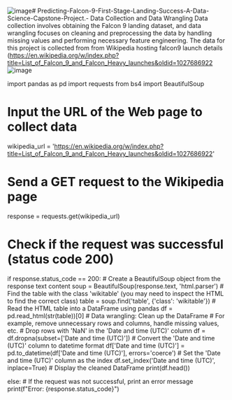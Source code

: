 ![image](https://github.com/AKIAANA/Predicting-Falcon-9-First-Stage-Landing-Success-A-Data-Science-Capstone-Project.-/assets/138131607/fa463ae1-6f3e-479c-b4f6-8305e2cde53c)# Predicting-Falcon-9-First-Stage-Landing-Success-A-Data-Science-Capstone-Project.-
Data Collection and Data Wrangling
Data collection involves obtaining the Falcon 9 landing dataset, and data wrangling focuses on cleaning and preprocessing the data by handling missing values and performing necessary feature engineering. The data for this project is collected from from Wikipedia hosting falcon9 launch details (https://en.wikipedia.org/w/index.php?title=List_of_Falcon_9_and_Falcon_Heavy_launches&oldid=1027686922
![image](https://github.com/AKIAANA/Predicting-Falcon-9-First-Stage-Landing-Success-A-Data-Science-Capstone-Project.-/assets/138131607/b473f6ec-5273-46f3-8704-5af5e6f30221)

import pandas as pd
import requests
from bs4 import BeautifulSoup

# Input the URL of the Web page to collect data
wikipedia_url = 'https://en.wikipedia.org/w/index.php?title=List_of_Falcon_9_and_Falcon_Heavy_launches&oldid=1027686922'
# Send a GET request to the Wikipedia page
response = requests.get(wikipedia_url)

# Check if the request was successful (status code 200)
if response.status_code == 200:
    # Create a BeautifulSoup object from the response text content
    soup = BeautifulSoup(response.text, 'html.parser')
    # Find the table with the class 'wikitable' (you may need to inspect the HTML to find the correct class)
    table = soup.find('table', {'class': 'wikitable'})
    # Read the HTML table into a DataFrame using pandas
    df = pd.read_html(str(table))[0]
    # Data wrangling: Clean up the DataFrame
    # For example, remove unnecessary rows and columns, handle missing values, etc.
    # Drop rows with 'NaN' in the 'Date and time (UTC)' column
    df = df.dropna(subset=['Date and time (UTC)'])
    # Convert the 'Date and time (UTC)' column to datetime format
    df['Date and time (UTC)'] = pd.to_datetime(df['Date and time (UTC)'], errors='coerce')
    # Set the 'Date and time (UTC)' column as the index
    df.set_index('Date and time (UTC)', inplace=True)
    # Display the cleaned DataFrame
    print(df.head())

else:
    # If the request was not successful, print an error message
    print(f"Error: {response.status_code}")



